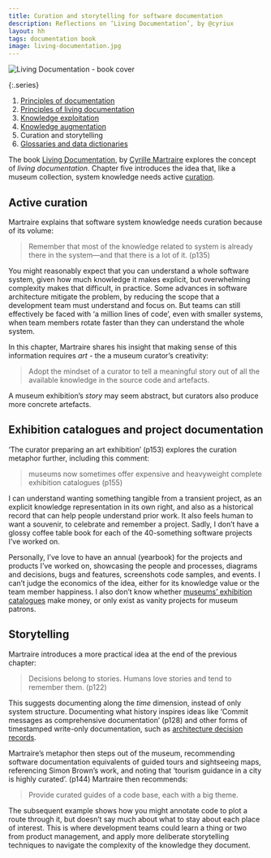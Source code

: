 ```yaml
---
title: Curation and storytelling for software documentation
description: Reflections on ‘Living Documentation’, by @cyriux
layout: hh
tags: documentation book
image: living-documentation.jpg
---
```


![Living Documentation - book cover](living-documentation.jpg)

{:.series}
1. [Principles of documentation](martraire-documentation-principles)
2. [Principles of living documentation](living-documentation-principles)
3. [Knowledge exploitation](knowledge-exploitation)
4. [Knowledge augmentation](knowledge-augmentation)
5. Curation and storytelling
6. [Glossaries and data dictionaries](living-glossary)

The book [Living Documentation](https://www.pearson.com/us/higher-education/program/Martraire-Living-Documentation-Continuous-Knowledge-Sharing-by-Design/PGM1724668.html),
by [Cyrille Martraire](http://cyrille.martraire.com/about/)
explores the concept of _living documentation_.
Chapter five introduces the idea that, like a museum collection, system knowledge needs active 
[curation](https://en.wikipedia.org/wiki/Curator).

## Active curation

Martraire explains that software system knowledge needs curation because of its volume:

> Remember that most of the knowledge related to system is already there in the system—and that there is a lot of it. (p135)

You might reasonably expect that you can understand a whole software system,
given how much knowledge it makes explicit, but overwhelming complexity makes that difficult, in practice.
Some advances in software architecture mitigate the problem, by reducing the scope that a development team must understand and focus on.
But teams can still effectively be faced with ‘a million lines of code’, even with smaller systems, when team members rotate faster than they can understand the whole system.

In this chapter, Martraire shares his insight that making sense of this information requires _art_ -
the a museum curator’s creativity:

> Adopt the mindset of a curator to tell a meaningful story out of all the available knowledge in the source code and artefacts.

A museum exhibition’s _story_ may seem abstract, but curators also produce more concrete artefacts.


## Exhibition catalogues and project documentation

‘The curator preparing an art exhibition’ (p153) explores the curation metaphor further,
including this comment:

> museums now sometimes offer expensive and heavyweight complete exhibition catalogues (p155)

I can understand wanting something tangible from a transient project, as an explicit knowledge representation in its own right, and also as a historical record that can help people understand prior work.
It also feels human to want a souvenir, to celebrate and remember a project.
Sadly, I don’t have a glossy coffee table book for each of the 40-something software projects I’ve worked on.

Personally, I’ve love to have an annual (yearbook) for the projects and products I’ve worked on, showcasing the people and processes, diagrams and decisions, bugs and features, screenshots code samples, and events.
I can’t judge the economics of the idea, either for its knowledge value or the team member happiness.
I also don’t know whether 
[museums’ exhibition catalogues](https://en.wikipedia.org/wiki/Exhibition_catalogue#Art_or_museum_exhibition_catalogues) 
make money, or only exist as vanity projects for museum patrons.

## Storytelling

Martraire introduces a more practical idea at the end of the previous chapter:

> Decisions belong to stories. Humans love stories and tend to remember them. (p122)

This suggests documenting along the _time_ dimension, instead of only system structure.
Documenting what history inspires ideas like ‘Commit messages as comprehensive documentation’ (p128) and other forms of timestamped write-only documentation, such as 
[architecture decision records](https://cognitect.com/blog/2011/11/15/documenting-architecture-decisions.html).

Martraire’s metaphor then steps out of the museum, recommending software documentation equivalents of guided tours and sightseeing maps, referencing Simon Brown’s work, and noting that ‘tourism guidance in a city is highly curated’. (p144)
Martraire then recommends:

> Provide curated guides of a code base, each with a big theme.

The subsequent example shows how you might annotate code to plot a route through it, but doesn’t say much about what to stay about each place of interest.
This is where development teams could learn a thing or two from product management, and apply more deliberate storytelling techniques to navigate the complexity of the knowledge they document.
